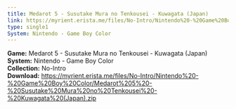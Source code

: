 ```yaml
---
title: Medarot 5 - Susutake Mura no Tenkousei - Kuwagata (Japan)
link: https://myrient.erista.me/files/No-Intro/Nintendo%20-%20Game%20Boy%20Color/Medarot%205%20-%20Susutake%20Mura%20no%20Tenkousei%20-%20Kuwagata%20(Japan).zip
type: single1
System: Nintendo - Game Boy Color
---
```

<b>Game:</b> Medarot 5 - Susutake Mura no Tenkousei - Kuwagata (Japan)<br>
<b>System:</b> Nintendo - Game Boy Color<br>
<b>Collection:</b> No-Intro<br>
<b>Download:</b> https://myrient.erista.me/files/No-Intro/Nintendo%20-%20Game%20Boy%20Color/Medarot%205%20-%20Susutake%20Mura%20no%20Tenkousei%20-%20Kuwagata%20(Japan).zip